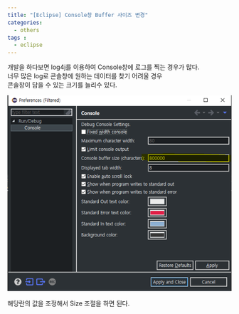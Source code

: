 ```yaml
---
title: "[Eclipse] Console창 Buffer 사이즈 변경"
categories: 
  - others
tags : 
  - eclipse
---
```


개발을 하다보면 log4j를 이용하여 Console창에 로그를 찍는 경우가 많다.<br>
너무 많은 log로 콘솔창에 원하는 데이터를 찾기 어려울 경우 <br> 콘솔창이 담을 수 있는 크기를 늘리수 있다.

![IMAGE1](/assets/images/post/2019-10-08-eclipse-console-buffer-image1.PNG)

해당란의 값을 조정해서 Size 조절을 하면 된다.